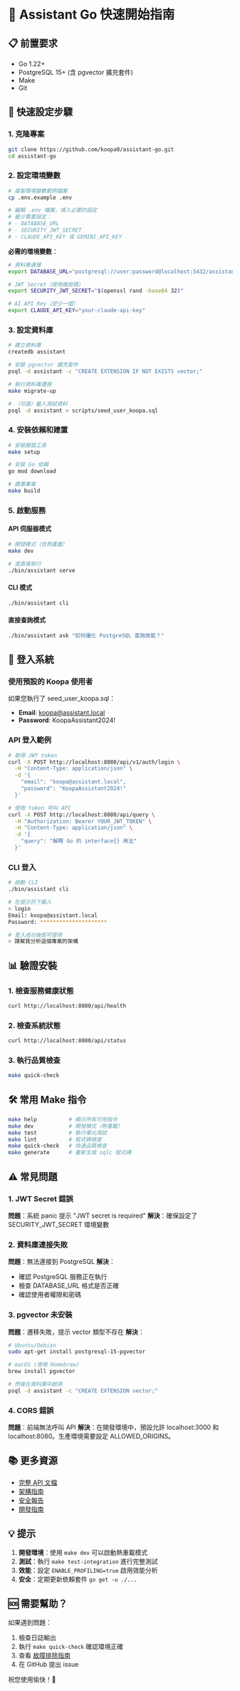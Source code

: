 # 🚀 Assistant Go 快速開始指南

## 📋 前置要求

- Go 1.22+ 
- PostgreSQL 15+ (含 pgvector 擴充套件)
- Make
- Git

## 🔧 快速設定步驟

### 1. 克隆專案

```bash
git clone https://github.com/koopa0/assistant-go.git
cd assistant-go
```

### 2. 設定環境變數

```bash
# 複製環境變數範例檔案
cp .env.example .env

# 編輯 .env 檔案，填入必要的設定
# 最少需要設定：
# - DATABASE_URL
# - SECURITY_JWT_SECRET  
# - CLAUDE_API_KEY 或 GEMINI_API_KEY
```

**必需的環境變數**：
```bash
# 資料庫連接
export DATABASE_URL="postgresql://user:password@localhost:5432/assistant?sslmode=disable"

# JWT Secret（使用強密碼）
export SECURITY_JWT_SECRET="$(openssl rand -base64 32)"

# AI API Key（至少一個）
export CLAUDE_API_KEY="your-claude-api-key"
```

### 3. 設定資料庫

```bash
# 建立資料庫
createdb assistant

# 安裝 pgvector 擴充套件
psql -d assistant -c "CREATE EXTENSION IF NOT EXISTS vector;"

# 執行資料庫遷移
make migrate-up

# （可選）載入測試資料
psql -d assistant < scripts/seed_user_koopa.sql
```

### 4. 安裝依賴和建置

```bash
# 安裝開發工具
make setup

# 安裝 Go 依賴
go mod download

# 建置專案
make build
```

### 5. 啟動服務

#### API 伺服器模式
```bash
# 開發模式（含熱重載）
make dev

# 或直接執行
./bin/assistant serve
```

#### CLI 模式
```bash
./bin/assistant cli
```

#### 直接查詢模式
```bash
./bin/assistant ask "如何優化 PostgreSQL 查詢效能？"
```

## 🔐 登入系統

### 使用預設的 Koopa 使用者

如果您執行了 seed_user_koopa.sql：
- **Email**: koopa@assistant.local
- **Password**: KoopaAssistant2024!

### API 登入範例

```bash
# 取得 JWT token
curl -X POST http://localhost:8080/api/v1/auth/login \
  -H "Content-Type: application/json" \
  -d '{
    "email": "koopa@assistant.local",
    "password": "KoopaAssistant2024!"
  }'

# 使用 token 呼叫 API
curl -X POST http://localhost:8080/api/query \
  -H "Authorization: Bearer YOUR_JWT_TOKEN" \
  -H "Content-Type: application/json" \
  -d '{
    "query": "解釋 Go 的 interface{} 用法"
  }'
```

### CLI 登入

```bash
# 啟動 CLI
./bin/assistant cli

# 在提示符下輸入
> login
Email: koopa@assistant.local
Password: *********************

# 登入成功後即可使用
> 請幫我分析這個專案的架構
```

## 📊 驗證安裝

### 1. 檢查服務健康狀態
```bash
curl http://localhost:8080/api/health
```

### 2. 檢查系統狀態
```bash
curl http://localhost:8080/api/status
```

### 3. 執行品質檢查
```bash
make quick-check
```

## 🛠️ 常用 Make 指令

```bash
make help          # 顯示所有可用指令
make dev           # 開發模式（熱重載）
make test          # 執行單元測試
make lint          # 程式碼檢查
make quick-check   # 快速品質檢查
make generate      # 重新生成 sqlc 程式碼
```

## ⚠️ 常見問題

### 1. JWT Secret 錯誤
**問題**：系統 panic 提示 "JWT secret is required"
**解決**：確保設定了 SECURITY_JWT_SECRET 環境變數

### 2. 資料庫連接失敗
**問題**：無法連接到 PostgreSQL
**解決**：
- 確認 PostgreSQL 服務正在執行
- 檢查 DATABASE_URL 格式是否正確
- 確認使用者權限和密碼

### 3. pgvector 未安裝
**問題**：遷移失敗，提示 vector 類型不存在
**解決**：
```bash
# Ubuntu/Debian
sudo apt-get install postgresql-15-pgvector

# macOS (使用 Homebrew)
brew install pgvector

# 然後在資料庫中啟用
psql -d assistant -c "CREATE EXTENSION vector;"
```

### 4. CORS 錯誤
**問題**：前端無法呼叫 API
**解決**：在開發環境中，預設允許 localhost:3000 和 localhost:8080。生產環境需要設定 ALLOWED_ORIGINS。

## 📚 更多資源

- [完整 API 文檔](./CLI_AND_API_REFERENCE.md)
- [架構指南](./CLAUDE-ARCHITECTURE.md)
- [安全報告](./SECURITY_FIXES_AND_COMPLIANCE.md)
- [開發指南](./DEVELOPMENT_GUIDE.md)

## 💡 提示

1. **開發環境**：使用 `make dev` 可以啟動熱重載模式
2. **測試**：執行 `make test-integration` 進行完整測試
3. **效能**：設定 `ENABLE_PROFILING=true` 啟用效能分析
4. **安全**：定期更新依賴套件 `go get -u ./...`

## 🆘 需要幫助？

如果遇到問題：
1. 檢查日誌輸出
2. 執行 `make quick-check` 確認環境正確
3. 查看 [故障排除指南](./TROUBLESHOOTING.md)
4. 在 GitHub 提出 issue

祝您使用愉快！🎉